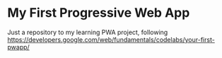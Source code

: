 
 # My First Progressive Web App

  
Just a repository to my learning PWA project, following https://developers.google.com/web/fundamentals/codelabs/your-first-pwapp/


  
